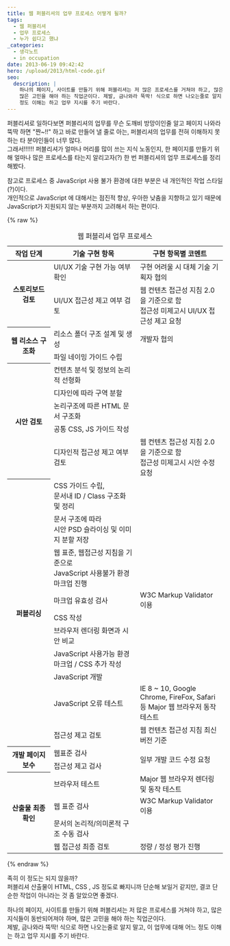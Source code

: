 ```yaml
---
title: 웹 퍼블리셔의 업무 프로세스 어떻게 될까?
tags:
  - 웹 퍼블리셔
  - 업무 프로세스
  - 누가 쉽다고 했냐
_categories:
  - 생각노트
  - in occupation
date: 2013-06-19 09:42:42
hero: /upload/2013/html-code.gif
seo:
  description: |
    하나의 페이지, 사이트를 만들기 위해 퍼블리셔는 저 많은 프로세스를 거쳐야 하고, 많은 지식들이 동반되어져야 하며,
    많은 고민을 해야 하는 직업군이다. 제발, 금나와라 뚝딱! 식으로 하면 나오는줄로 알지 말고, 이 업무에 대해 어느
    정도 이해는 하고 업무 지시를 주기 바란다.
---
```




퍼블리셔로 일하다보면 퍼블리셔의 업무를 무슨 도깨비 방망이인줄 알고 페이지 나와라 뚝딱 하면 "짠~!!"
하고 바로 만들어 낼 줄로 아는, 퍼블리셔의 업무를 전혀 이해하지 못하는 타 분야인들이 너무 많다. <br>
그래서!!!!!! 퍼블리셔가 얼마나 머리를 많이 쓰는 지식 노동인지, 한 페이지를 만들기 위해 얼마나 많은
프로세스를 타는지 알리고자(?) 한 번 퍼블리셔의 업무 프로세스를 정리해봤다.

참고로 프로세스 중 JavaScript 사용 불가 환경에 대한 부분은 내 개인적인 작업 스타일(?)이다. <br>
개인적으로 JavaScript 에 대해서는 점진적 향상, 우아한 낮춤을 지향하고 있기 때문에
JavaScript가 지원되지 않는 부분까지 고려해서 하는 편이다.

{% raw %}
<div class="horizon-overflow">
  <table>
    <caption>웹 퍼블리셔 업무 프로세스</caption>
    <colgroup>
      <col style="width:20%">
      <col style="width:40%">
      <col style="width:40%">
    </colgroup>
    <thead>
      <tr>
        <th scope="col">작업 단계</th>
        <th scope="col">기술 구현 항목</th>
        <th scope="col">구현 항목별 코멘트</th>
      </tr>
    </thead>
    <tbody>
      <tr>
        <th scope="rowgroup" rowspan="2">스토리보드 검토</th>
        <td>UI/UX 기술 구현 가능 여부 확인</td>
        <td>구현 어려울 시 대체 기술 기획자 협의</td>
      </tr>
      <tr>
        <td>UI/UX 접근성 제고 여부 검토</td>
        <td>웹 컨텐츠 접근성 지침 2.0 을 기준으로 함<br>
          접근성 미제고시 UI/UX 접근성 제고 요청</td>
      </tr>
      <tr>
        <th scope="rowgroup" rowspan="2">웹 리소스 구조화</th>
        <td>리소스 폴더 구조 설계 및 생성</td>
        <td>개발자 협의</td>
      </tr>
      <tr>
        <td>파일 네이밍 가이드 수립</td>
        <td></td>
      </tr>
      <tr>
        <th scope="rowgroup" rowspan="5">시안 검토</th>
        <td>컨텐츠 분석 및 정보의 논리적 선형화</td>
        <td></td>
      </tr>
      <tr>
        <td>디자인에 따라 구역 분할</td>
        <td></td>
      </tr>
      <tr>
        <td>논리구조에 따른 HTML 문서 구조화</td>
        <td></td>
      </tr>
      <tr>
        <td>공통 CSS, JS 가이드 작성</td>
        <td></td>
      </tr>
      <tr>
        <td>디자인적 접근성 제고 여부 검토</td>
        <td>웹 컨텐츠 접근성 지침 2.0 을 기준으로 함<br>
          접근성 미제고시 시안 수정 요청</td>
      </tr>
      <tr>
        <th scope="rowgroup" rowspan="10">퍼블리싱</th>
        <td>CSS 가이드 수립, <br>
          문서내 ID / Class 구조화 및 정리</td>
        <td></td>
      </tr>
      <tr>
        <td>문서 구조에    따라<br>
          시안 PSD 슬라이싱 및 이미지 분할 저장</td>
        <td></td>
      </tr>
      <tr>
        <td>웹 표준,    웹접근성 지침을 기준으로<br>
          JavaScript 사용불가 환경 마크업 진행</td>
        <td></td>
      </tr>
      <tr>
        <td>마크업 유효성 검사</td>
        <td>W3C Markup Validator 이용</td>
      </tr>
      <tr>
        <td>CSS 작성</td>
        <td></td>
      </tr>
      <tr>
        <td>브라우저 렌더링 화면과 시안 비교</td>
        <td></td>
      </tr>
      <tr>
        <td>JavaScript 사용가능 환경 마크업 / CSS    추가 작성</td>
        <td></td>
      </tr>
      <tr>
        <td>JavaScript 개발</td>
        <td></td>
      </tr>
      <tr>
        <td>JavaScript 오류 테스트</td>
        <td>IE 8 ~ 10, Google Chrome, FireFox, Safari 등 Major 웹 브라우저 동작 테스트</td>
      </tr>
      <tr>
        <td>접근성 제고 검토</td>
        <td>웹 컨텐츠 접근성 지침 최신 버전 기준</td>
      </tr>
      <tr>
        <th scope="rowgroup" rowspan="2">개발 페이지 보수</th>
        <td>웹표준 검사</td>
        <td rowspan="2">일부 개발 코드 수정 요청</td>
      </tr>
      <tr>
        <td>접근성 제고 검사</td>
      </tr>
      <tr>
        <th scope="rowgroup" rowspan="4">산출물 최종 확인</th>
        <td>브라우저 테스트</td>
        <td>Major 웹 브라우저 렌더링 및 동작 테스트</td>
      </tr>
      <tr>
        <td>웹 표준 검사</td>
        <td>W3C Markup Validator 이용</td>
      </tr>
      <tr>
        <td>문서의 논리적/의미론적 구조 수동 검사</td>
        <td></td>
      </tr>
      <tr>
        <td>웹 접근성 최종 검토</td>
        <td>정량 / 정성 평가 진행</td>
      </tr>
    </tbody>
  </table>
</div>
{% endraw %}

족히 이 정도는 되지 않을까? <br>
퍼블리셔 산출물이 HTML, CSS , JS 정도로 빠지니까 단순해 보일거 같지만, 결코 단순한 작업이 아니라는
것 좀 알았으면 좋겠다.

하나의 페이지, 사이트를 만들기 위해 퍼블리셔는 저 많은 프로세스를 거쳐야 하고, 많은 지식들이
동반되어져야 하며, 많은 고민을 해야 하는 직업군이다. <br>
제발, 금나와라 뚝딱! 식으로 하면 나오는줄로 알지 말고, 이 업무에 대해 어느 정도 이해는 하고 업무
지시를 주기 바란다.
